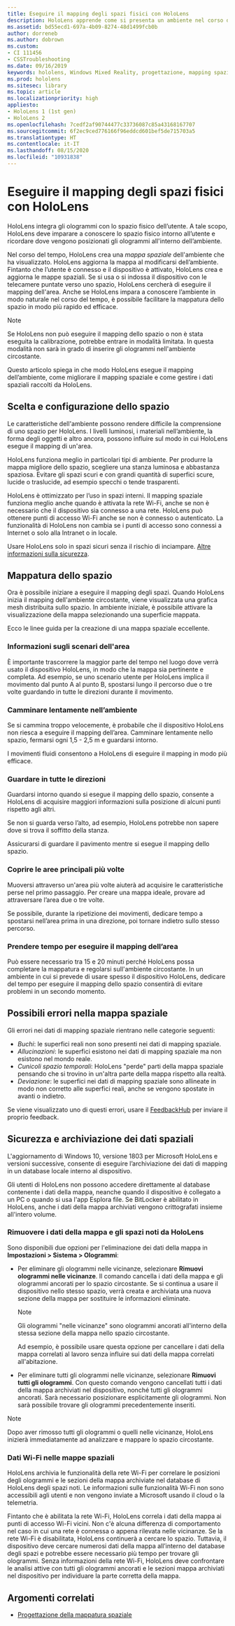 ```yaml
---
title: Eseguire il mapping degli spazi fisici con HoloLens
description: HoloLens apprende come si presenta un ambiente nel corso del tempo. Gli utenti possono semplificare questo processo muovendo HoloLens nell’ambiente in modo specifico.
ms.assetid: bd55ecd1-697a-4b09-8274-48d1499fcb0b
author: dorreneb
ms.author: dobrown
ms.custom:
- CI 111456
- CSSTroubleshooting
ms.date: 09/16/2019
keywords: hololens, Windows Mixed Reality, progettazione, mapping spaziale, HoloLens, ricostruzione superficiale, mesh, tracciamento della testa, mapping
ms.prod: hololens
ms.sitesec: library
ms.topic: article
ms.localizationpriority: high
appliesto:
- HoloLens 1 (1st gen)
- HoloLens 2
ms.openlocfilehash: 7cedf2af90744477c33736087c85a43168167707
ms.sourcegitcommit: 6f2ec9ced776166f96eddcd601bef5de715703a5
ms.translationtype: HT
ms.contentlocale: it-IT
ms.lasthandoff: 08/15/2020
ms.locfileid: "10931838"
---
```

# Eseguire il mapping degli spazi fisici con HoloLens

HoloLens integra gli ologrammi con lo spazio fisico dell’utente. A tale scopo, HoloLens deve imparare a conoscere lo spazio fisico intorno all’utente e ricordare dove vengono posizionati gli ologrammi all'interno dell’ambiente.

Nel corso del tempo, HoloLens crea una *mappa spaziale* dell'ambiente che ha visualizzato.  HoloLens aggiorna la mappa al modificarsi dell’ambiente. Fintanto che l’utente è connesso e il dispositivo è attivato, HoloLens crea e aggiorna le mappe spaziali. Se si usa o si indossa il dispositivo con le telecamere puntate verso uno spazio, HoloLens cercherà di eseguire il mapping dell'area. Anche se HoloLens impara a conoscere l’ambiente in modo naturale nel corso del tempo, è possibile facilitare la mappatura dello spazio in modo più rapido ed efficace.  

> [!NOTE]
> Se HoloLens non può eseguire il mapping dello spazio o non è stata eseguita la calibrazione, potrebbe entrare in modalità limitata. In questa modalità non sarà in grado di inserire gli ologrammi nell'ambiente circostante.

Questo articolo spiega in che modo HoloLens esegue il mapping dell’ambiente, come migliorare il mapping spaziale e come gestire i dati spaziali raccolti da HoloLens.

## Scelta e configurazione dello spazio

Le caratteristiche dell'ambiente possono rendere difficile la comprensione di uno spazio per HoloLens. I livelli luminosi, i materiali nell’ambiente, la forma degli oggetti e altro ancora, possono influire sul modo in cui HoloLens esegue il mapping di un'area.

HoloLens funziona meglio in particolari tipi di ambiente. Per produrre la mappa migliore dello spazio, scegliere una stanza luminosa e abbastanza spaziosa. Evitare gli spazi scuri e con grandi quantità di superfici scure, lucide o traslucide, ad esempio specchi o tende trasparenti.

HoloLens è ottimizzato per l’uso in spazi interni. Il mapping spaziale funziona meglio anche quando è attivata la rete Wi-Fi, anche se non è necessario che il dispositivo sia connesso a una rete. HoloLens può ottenere punti di accesso Wi-Fi anche se non è connesso o autenticato. La funzionalità di HoloLens non cambia se i punti di accesso sono connessi a Internet o solo alla Intranet o in locale.

Usare HoloLens solo in spazi sicuri senza il rischio di inciampare. [Altre informazioni sulla sicurezza](https://support.microsoft.com/help/4023454/safety-information).

## Mappatura dello spazio

Ora è possibile iniziare a eseguire il mapping degli spazi.  Quando HoloLens inizia il mapping dell'ambiente circostante, viene visualizzata una grafica mesh distribuita sullo spazio.  In ambiente iniziale, è possibile attivare la visualizzazione della mappa selezionando una superficie mappata.

Ecco le linee guida per la creazione di una mappa spaziale eccellente.

### Informazioni sugli scenari dell'area

È importante trascorrere la maggior parte del tempo nel luogo dove verrà usato il dispositivo HoloLens, in modo che la mappa sia pertinente e completa. Ad esempio, se uno scenario utente per HoloLens implica il movimento dal punto A al punto B, spostarsi lungo il percorso due o tre volte guardando in tutte le direzioni durante il movimento.  

### Camminare lentamente nell’ambiente

Se si cammina troppo velocemente, è probabile che il dispositivo HoloLens non riesca a eseguire il mapping dell’area. Camminare lentamente nello spazio, fermarsi ogni 1,5 - 2,5 m e guardarsi intorno.  

I movimenti fluidi consentono a HoloLens di eseguire il mapping in modo più efficace.

### Guardare in tutte le direzioni

Guardarsi intorno quando si esegue il mapping dello spazio, consente a HoloLens di acquisire maggiori informazioni sulla posizione di alcuni punti rispetto agli altri.  

Se non si guarda verso l’alto, ad esempio, HoloLens potrebbe non sapere dove si trova il soffitto della stanza.  

Assicurarsi di guardare il pavimento mentre si esegue il mapping dello spazio.

### Coprire le aree principali più volte

Muoversi attraverso un'area più volte aiuterà ad acquisire le caratteristiche perse nel primo passaggio. Per creare una mappa ideale, provare ad attraversare l’area due o tre volte.

Se possibile, durante la ripetizione dei movimenti, dedicare tempo a spostarsi nell’area prima in una direzione, poi tornare indietro sullo stesso percorso.

### Prendere tempo per eseguire il mapping dell’area

Può essere necessario tra 15 e 20 minuti perché HoloLens possa completare la mappatura e regolarsi sull'ambiente circostante. In un ambiente in cui si prevede di usare spesso il dispositivo HoloLens, dedicare del tempo per eseguire il mapping dello spazio consentirà di evitare problemi in un secondo momento.  

## Possibili errori nella mappa spaziale

Gli errori nei dati di mapping spaziale rientrano nelle categorie seguenti:

- *Buchi*: le superfici reali non sono presenti nei dati di mapping spaziale.
- *Allucinazioni*: le superfici esistono nei dati di mapping spaziale ma non esistono nel mondo reale.
- *Cunicoli spazio temporali*: HoloLens "perde" parti della mappa spaziale pensando che si trovino in un'altra parte della mappa rispetto alla realtà.
- *Deviazione*: le superfici nei dati di mapping spaziale sono allineate in modo non corretto alle superfici reali, anche se vengono spostate in avanti o indietro.

Se viene visualizzato uno di questi errori, usare il [FeedbackHub](hololens-feedback.md) per inviare il proprio feedback.

## Sicurezza e archiviazione dei dati spaziali

L'aggiornamento di Windows 10, versione 1803 per Microsoft HoloLens e versioni successive, consente di eseguire l’archiviazione dei dati di mapping in un database locale interno al dispositivo.

Gli utenti di HoloLens non possono accedere direttamente al database contenente i dati della mappa, neanche quando il dispositivo è collegato a un PC o quando si usa l'app Esplora file. Se BitLocker è abilitato in HoloLens, anche i dati della mappa archiviati vengono crittografati insieme all'intero volume.

### Rimuovere i dati della mappa e gli spazi noti da HoloLens

Sono disponibili due opzioni per l'eliminazione dei dati della mappa in **Impostazioni > Sistema > Ologrammi**:

- Per eliminare gli ologrammi nelle vicinanze, selezionare **Rimuovi ologrammi nelle vicinanze**. Il comando cancella i dati della mappa e gli ologrammi ancorati per lo spazio circostante. Se si continua a usare il dispositivo nello stesso spazio, verrà creata e archiviata una nuova sezione della mappa per sostituire le informazioni eliminate.

   > [!NOTE]
   > Gli ologrammi "nelle vicinanze" sono ologrammi ancorati all'interno della stessa sezione della mappa nello spazio circostante.

   Ad esempio, è possibile usare questa opzione per cancellare i dati della mappa correlati al lavoro senza influire sui dati della mappa correlati all'abitazione.

- Per eliminare tutti gli ologrammi nelle vicinanze, selezionare **Rimuovi tutti gli ologrammi**. Con questo comando vengono cancellati tutti i dati della mappa archiviati nel dispositivo, nonché tutti gli ologrammi ancorati. Sarà necessario posizionare esplicitamente gli ologrammi. Non sarà possibile trovare gli ologrammi precedentemente inseriti.

> [!NOTE]
> Dopo aver rimosso tutti gli ologrammi o quelli nelle vicinanze, HoloLens inizierà immediatamente ad analizzare e mappare lo spazio circostante.

### Dati Wi-Fi nelle mappe spaziali

HoloLens archivia le funzionalità della rete Wi-Fi per correlare le posizioni degli ologrammi e le sezioni della mappa archiviate nel database di HoloLens degli spazi noti. Le informazioni sulle funzionalità Wi-Fi non sono accessibili agli utenti e non vengono inviate a Microsoft usando il cloud o la telemetria.

Fintanto che è abilitata la rete Wi-Fi, HoloLens correla i dati della mappa ai punti di accesso Wi-Fi vicini. Non c'è alcuna differenza di comportamento nel caso in cui una rete è connessa o appena rilevata nelle vicinanze. Se la rete Wi-Fi è disabilitata, HoloLens continuerà a cercare lo spazio. Tuttavia, il dispositivo deve cercare numerosi dati della mappa all’interno del database degli spazi e potrebbe essere necessario più tempo per trovare gli ologrammi. Senza informazioni della rete Wi-Fi, HoloLens deve confrontare le analisi attive con tutti gli ologrammi ancorati e le sezioni mappa archiviati nel dispositivo per individuare la parte corretta della mappa.

## Argomenti correlati

- [Progettazione della mappatura spaziale](https://docs.microsoft.com/windows/mixed-reality/spatial-mapping)
